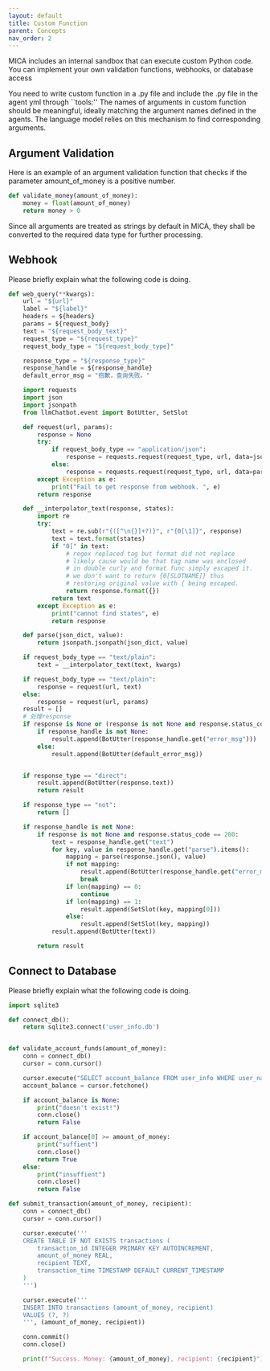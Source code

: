 ```yaml
---
layout: default
title: Custom Function
parent: Concepts
nav_order: 2
---
```


MICA includes an internal sandbox that can execute custom Python code. You can implement your own validation functions, webhooks, or database access

You need to write custom function in a .py file and include the .py file in the agent yml through ``tools:'' The names of arguments in custom function should be meaningful, ideally matching the argument names defined in the agents. The language model relies on this mechanism to find corresponding arguments.  

## Argument Validation
Here is an example of an argument validation function that checks if the parameter amount_of_money is a positive number.
```python
def validate_money(amount_of_money):
    money = float(amount_of_money)
    return money > 0
```
Since all arguments are treated as strings by default in MICA,  they shall be converted to the required data type for further processing.

## Webhook
Please briefly explain what the following code is doing. 
```python
def web_query(**kwargs):
    url = "${url}"
    label = "${label}"
    headers = ${headers}
    params = ${request_body}
    text = "${request_body_text}"
    request_type = "${request_type}"
    request_body_type = "${request_body_type}"

    response_type = "${response_type}"
    response_handle = ${response_handle}
    default_error_msg = "抱歉，查询失败。"

    import requests
    import json
    import jsonpath
    from llmChatbot.event import BotUtter, SetSlot

    def request(url, params):
        response = None
        try:
            if request_body_type == "application/json":
                response = requests.request(request_type, url, data=json.dumps(params), headers=headers)
            else:
                response = requests.request(request_type, url, data=params, headers=headers)
        except Exception as e:
            print("Fail to get response from webhook. ", e)
        return response

    def __interpolator_text(response, states):
        import re
        try:
            text = re.sub(r"{([^\n{}]+?)}", r"{0[\1]}", response)
            text = text.format(states)
            if "0[" in text:
                # regex replaced tag but format did not replace
                # likely cause would be that tag name was enclosed
                # in double curly and format func simply escaped it.
                # we don't want to return {0[SLOTNAME]} thus
                # restoring original value with { being escaped.
                return response.format({})
            return text
        except Exception as e:
            print("cannot find states", e)
            return response

    def parse(json_dict, value):
        return jsonpath.jsonpath(json_dict, value)

    if request_body_type == "text/plain":
        text = __interpolator_text(text, kwargs)

    if request_body_type == "text/plain":
        response = request(url, text)
    else:
        response = request(url, params)
    result = []
    # 处理response
    if response is None or (response is not None and response.status_code >= 400):
        if response_handle is not None:
            result.append(BotUtter(response_handle.get("error_msg")))
        else:
            result.append(BotUtter(default_error_msg))


    if response_type == "direct":
        result.append(BotUtter(response.text))
        return result

    if response_type == "not":
        return []

    if response_handle is not None:
        if response is not None and response.status_code == 200:
            text = response_handle.get("text")
            for key, value in response_handle.get("parse").items():
                mapping = parse(response.json(), value)
                if not mapping:
                    result.append(BotUtter(response_handle.get("error_msg")))
                    break
                if len(mapping) == 0:
                    continue
                if len(mapping) == 1:
                    result.append(SetSlot(key, mapping[0]))
                else:
                    result.append(SetSlot(key, mapping))
            result.append(BotUtter(text))

        return result
```

## Connect to Database
Please briefly explain what the following code is doing. 
```python
import sqlite3

def connect_db():
    return sqlite3.connect('user_info.db')


def validate_account_funds(amount_of_money):
    conn = connect_db()
    cursor = conn.cursor()

    cursor.execute("SELECT account_balance FROM user_info WHERE user_name = ?", ('user',)) 
    account_balance = cursor.fetchone()

    if account_balance is None:
        print("doesn't exist!")
        conn.close()
        return False

    if account_balance[0] >= amount_of_money:
        print("suffient")
        conn.close()
        return True
    else:
        print("insuffient")
        conn.close()
        return False

def submit_transaction(amount_of_money, recipient):
    conn = connect_db()
    cursor = conn.cursor()

    cursor.execute('''
    CREATE TABLE IF NOT EXISTS transactions (
        transaction_id INTEGER PRIMARY KEY AUTOINCREMENT,
        amount_of_money REAL,
        recipient TEXT,
        transaction_time TIMESTAMP DEFAULT CURRENT_TIMESTAMP
    )
    ''')

    cursor.execute('''
    INSERT INTO transactions (amount_of_money, recipient)
    VALUES (?, ?)
    ''', (amount_of_money, recipient))

    conn.commit()
    conn.close()

    print(f"Success. Money: {amount_of_money}, recipient: {recipient}")
```
